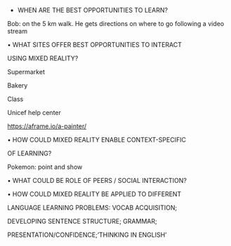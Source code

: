 - WHEN ARE THE BEST OPPORTUNITIES TO LEARN?



Bob: on the 5 km walk. He gets directions on where to go following a video stream



• WHAT SITES OFFER BEST OPPORTUNITIES TO INTERACT

USING MIXED REALITY?



Supermarket

Bakery

Class

Unicef help center

https://aframe.io/a-painter/



• HOW COULD MIXED REALITY ENABLE CONTEXT-SPECIFIC

OF LEARNING?



Pokemon: point and show

• WHAT COULD BE ROLE OF PEERS / SOCIAL INTERACTION?



• HOW COULD MIXED REALITY BE APPLIED TO DIFFERENT

LANGUAGE LEARNING PROBLEMS: VOCAB ACQUISITION;

DEVELOPING SENTENCE STRUCTURE; GRAMMAR;

PRESENTATION/CONFIDENCE;’THINKING IN ENGLISH’
